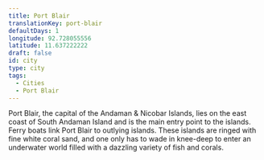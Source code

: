 ```yaml
---
title: Port Blair
translationKey: port-blair
defaultDays: 1
longitude: 92.728055556
latitude: 11.637222222
draft: false
id: city
type: city
tags:
  - Cities
  - Port Blair
---
```

Port Blair, the capital of the Andaman & Nicobar Islands, lies on the east coast of South Andaman Island and is the main entry point to the islands. Ferry boats link Port Blair to outlying islands. These islands are ringed with fine white coral sand, and one only has to wade in knee-deep to enter an underwater world filled with a dazzling variety of fish and corals.